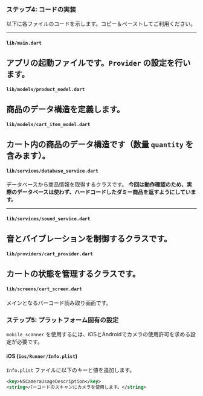 
### ステップ4: コードの実装
以下に各ファイルのコードを示します。コピー＆ペーストしてご利用ください。

---
#### `lib/main.dart`
アプリの起動ファイルです。`Provider` の設定を行います。
---
#### `lib/models/product_model.dart`
商品のデータ構造を定義します。
---
#### `lib/models/cart_item_model.dart`
カート内の商品のデータ構造です（数量 `quantity` を含みます）。
---
#### `lib/services/database_service.dart`
データベースから商品情報を取得するクラスです。
**今回は動作確認のため、実際のデータベースは使わず、ハードコードしたダミー商品を返すようにしています。**

---
#### `lib/services/sound_service.dart`
音とバイブレーションを制御するクラスです。
---
#### `lib/providers/cart_provider.dart`
カートの状態を管理するクラスです。
---
#### `lib/screens/cart_screen.dart`
メインとなるバーコード読み取り画面です。
### ステップ5: プラットフォーム固有の設定
`mobile_scanner` を使用するには、iOSとAndroidでカメラの使用許可を求める設定が必要です。

#### iOS (`ios/Runner/Info.plist`)
`Info.plist` ファイルに以下のキーと値を追加します。

```xml
<key>NSCameraUsageDescription</key>
<string>バーコードのスキャンにカメラを使用します。</string>